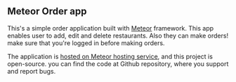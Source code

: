 ## Meteor Order app

This's a simple order application built with [Meteor](http://meteor.com) framework. This app enables user to add, edit and delete restaurants. Also they can make orders! make sure that you're logged in before making orders.

The application is [hosted on Meteor hosting service](http://order-app.meteor.com), and this project is open-source. you can find the code at Github repository, where you support and report bugs.
